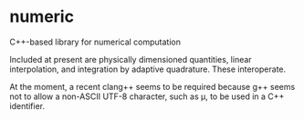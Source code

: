 
# numeric

C++-based library for numerical computation

Included at present are physically dimensioned quantities, linear
interpolation, and integration by adaptive quadrature.  These interoperate.

At the moment, a recent clang++ seems to be required because g++ seems not to
allow a non-ASCII UTF-8 character, such as μ, to be used in a C++ identifier.

